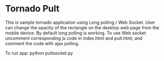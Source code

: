 # Tornado Pult #

This is sample tornado application using Long polling / Web Socket. User can change the opacity of the rectangle on the desktop web page from the mobile device.
By default long polling is working. To use Web socket uncomment corresponding js code in index.html and pult.html, and comment the code with ajax polling.

To run app: python pultsocket.py
